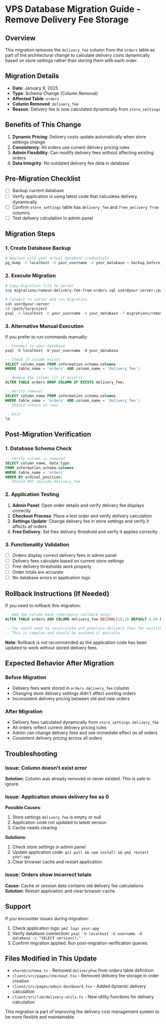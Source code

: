 # VPS Database Migration Guide - Remove Delivery Fee Storage

## Overview
This migration removes the `delivery_fee` column from the `orders` table as part of the architectural change to calculate delivery costs dynamically based on store settings rather than storing them with each order.

## Migration Details
- **Date**: January 6, 2025
- **Type**: Schema Change (Column Removal)
- **Affected Table**: `orders`
- **Column Removed**: `delivery_fee`
- **Reason**: Delivery fee is now calculated dynamically from `store_settings`

## Benefits of This Change
1. **Dynamic Pricing**: Delivery costs update automatically when store settings change
2. **Consistency**: All orders use current delivery pricing rules
3. **Admin Flexibility**: Can modify delivery fees without affecting existing orders
4. **Data Integrity**: No outdated delivery fee data in database

## Pre-Migration Checklist
- [ ] Backup current database
- [ ] Verify application is using latest code that calculates delivery dynamically
- [ ] Confirm `store_settings` table has `delivery_fee` and `free_delivery_from` columns
- [ ] Test delivery calculation in admin panel

## Migration Steps

### 1. Create Database Backup
```bash
# Replace with your actual database credentials
pg_dump -h localhost -U your_username -d your_database > backup_before_delivery_migration_$(date +%Y%m%d_%H%M%S).sql
```

### 2. Execute Migration
```bash
# Copy migration file to server
scp migrations/remove-delivery-fee-from-orders.sql user@your-server:/path/to/project/

# Connect to server and run migration
ssh user@your-server
cd /path/to/project
psql -h localhost -U your_username -d your_database -f migrations/remove-delivery-fee-from-orders.sql
```

### 3. Alternative Manual Execution
If you prefer to run commands manually:

```sql
-- Connect to your database
psql -h localhost -U your_username -d your_database

-- Check if column exists
SELECT column_name FROM information_schema.columns 
WHERE table_name = 'orders' AND column_name = 'delivery_fee';

-- Remove the column (if it exists)
ALTER TABLE orders DROP COLUMN IF EXISTS delivery_fee;

-- Verify removal
SELECT column_name FROM information_schema.columns 
WHERE table_name = 'orders' AND column_name = 'delivery_fee';
-- Should return no rows

-- Exit
\q
```

## Post-Migration Verification

### 1. Database Schema Check
```sql
-- Verify column is removed
SELECT column_name, data_type 
FROM information_schema.columns 
WHERE table_name = 'orders' 
ORDER BY ordinal_position;
-- Should NOT include delivery_fee
```

### 2. Application Testing
1. **Admin Panel**: Open order details and verify delivery fee displays correctly
2. **Checkout Process**: Place a test order and verify delivery calculation
3. **Settings Update**: Change delivery fee in store settings and verify it affects all orders
4. **Free Delivery**: Set free delivery threshold and verify it applies correctly

### 3. Functionality Validation
- [ ] Orders display correct delivery fees in admin panel
- [ ] Delivery fees calculate based on current store settings
- [ ] Free delivery thresholds work properly
- [ ] Order totals are accurate
- [ ] No database errors in application logs

## Rollback Instructions (If Needed)

If you need to rollback this migration:

```sql
-- Add the column back (emergency rollback only)
ALTER TABLE orders ADD COLUMN delivery_fee DECIMAL(10,2) DEFAULT 0.00 NOT NULL;

-- You would need to recalculate and populate delivery fees for existing orders
-- This is complex and should be avoided if possible
```

**Note**: Rollback is not recommended as the application code has been updated to work without stored delivery fees.

## Expected Behavior After Migration

### Before Migration
- Delivery fees were stored in `orders.delivery_fee` column
- Changing store delivery settings didn't affect existing orders
- Inconsistent delivery pricing between old and new orders

### After Migration
- Delivery fees calculated dynamically from `store_settings.delivery_fee`
- All orders reflect current delivery pricing rules
- Admin can change delivery fees and see immediate effect on all orders
- Consistent delivery pricing across all orders

## Troubleshooting

### Issue: Column doesn't exist error
**Solution**: Column was already removed or never existed. This is safe to ignore.

### Issue: Application shows delivery fee as 0
**Possible Causes**:
1. Store settings `delivery_fee` is empty or null
2. Application code not updated to latest version
3. Cache needs clearing

**Solutions**:
1. Check store settings in admin panel
2. Update application code: `git pull && npm install && pm2 restart your-app`
3. Clear browser cache and restart application

### Issue: Orders show incorrect totals
**Cause**: Cache or session data contains old delivery fee calculations
**Solution**: Restart application and clear browser cache

## Support
If you encounter issues during migration:
1. Check application logs: `pm2 logs your-app`
2. Verify database connection: `psql -h localhost -U username -d database -c "SELECT version();"`
3. Confirm migration applied: Run post-migration verification queries

## Files Modified in This Update
- `shared/schema.ts` - Removed `deliveryFee` from orders table definition
- `client/src/pages/checkout.tsx` - Removed delivery fee storage in order creation
- `client/src/pages/admin-dashboard.tsx` - Added dynamic delivery calculation
- `client/src/lib/delivery-utils.ts` - New utility functions for delivery calculation

This migration is part of improving the delivery cost management system to be more flexible and maintainable.